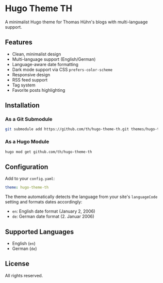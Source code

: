 # Hugo Theme TH

A minimalist Hugo theme for Thomas Hühn's blogs with multi-language support.

## Features

- Clean, minimalist design
- Multi-language support (English/German)
- Language-aware date formatting
- Dark mode support via CSS `prefers-color-scheme`
- Responsive design
- RSS feed support
- Tag system
- Favorite posts highlighting

## Installation

### As a Git Submodule

```bash
git submodule add https://github.com/th/hugo-theme-th.git themes/hugo-theme-th
```

### As a Hugo Module

```bash
hugo mod get github.com/th/hugo-theme-th
```

## Configuration

Add to your `config.yaml`:

```yaml
theme: hugo-theme-th
```

The theme automatically detects the language from your site's `languageCode` setting and formats dates accordingly:

- `en`: English date format (January 2, 2006)
- `de`: German date format (2. Januar 2006)

## Supported Languages

- English (`en`)
- German (`de`)

## License

All rights reserved.